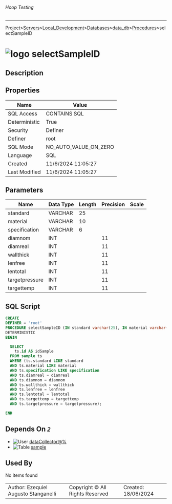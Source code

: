 ###### Hoop Testing
___
Project>[Servers](../../../../Servers.md)>[Local_Development](../../../Local_Development.md)>[Databases](../../Databases.md)>[data_db](../data_db.md)>[Procedures](Procedures.md)>selectSampleID


# ![logo](../../../../../Images/procedure64.svg) selectSampleID

## <a name="#Description"></a>Description
> 
## <a name="#Properties"></a>Properties
|Name|Value|
|---|---|
|SQL Access|CONTAINS SQL|
|Deterministic|True|
|Security|Definer|
|Definer|root|
|SQL Mode|NO_AUTO_VALUE_ON_ZERO|
|Language|SQL|
|Created|11/6/2024 11:05:27|
|Last Modified|11/6/2024 11:05:27|


## <a name="#Parameters"></a>Parameters
|Name|Data Type|Length|Precision|Scale|
|---|---|---|---|---|
|standard|VARCHAR|25|||
|material|VARCHAR|10|||
|specification|VARCHAR|6|||
|diamnom|INT||11||
|diamreal|INT||11||
|wallthick|INT||11||
|lenfree|INT||11||
|lentotal|INT||11||
|targetpressure|INT||11||
|targettemp|INT||11||

## <a name="#SqlScript"></a>SQL Script
```SQL
CREATE
DEFINER = 'root'
PROCEDURE selectSampleID (IN standard varchar(25), IN material varchar(10), IN specification varchar(6), IN diamnom int UNSIGNED, IN diamreal int UNSIGNED, IN wallthick int UNSIGNED, IN lenfree int UNSIGNED, IN lentotal int UNSIGNED, IN targetpressure int, IN targettemp int)
DETERMINISTIC
BEGIN

  SELECT
    ts.id AS idSample
  FROM sample ts
  WHERE (ts.standard LIKE standard
  AND ts.material LIKE material
  AND ts.specification LIKE specification
  AND ts.diamreal = diamreal
  AND ts.diamnom = diamnom
  AND ts.wallthick = wallthick
  AND ts.lenfree = lenfree
  AND ts.lentotal = lentotal
  AND ts.targettemp = targettemp
  AND ts.targetpressure = targetpressure);

END
```

## <a name="#DependsOn"></a>Depends On _`2`_
- ![User](../../../../../Images/user.svg) [dataCollector@%](../../../Users/dataCollector@%.md)
- ![Table](../../../../../Images/table.svg) [sample](../Tables/sample.md)


## <a name="#UsedBy"></a>Used By
No items found

||||
|---|---|---|
|Author: Ezequiel Augusto Stanganelli|Copyright © All Rights Reserved|Created: 18/06/2024|